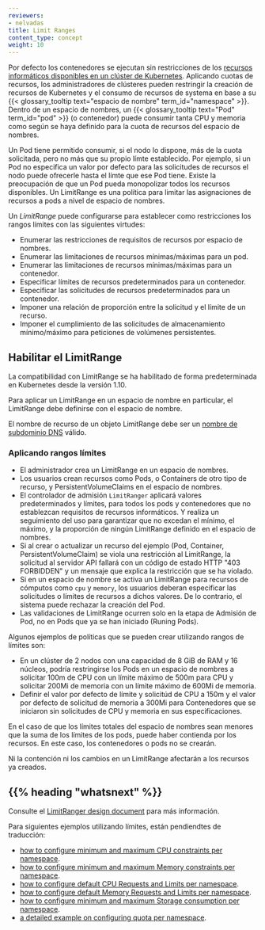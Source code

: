 ```yaml
---
reviewers:
- nelvadas
title: Limit Ranges
content_type: concept
weight: 10
---
```


<!-- overview -->

Por defecto los contenedores se ejecutan sin restricciones de los [recursos informáticos disponibles en un clúster de Kubernetes](/docs/concepts/configuration/manage-resources-containers/). Aplicando cuotas de recursos, los administradores de clústeres pueden restringir la creación de recursos de Kubernetes y el consumo de recursos de systema en base a su  {{< glossary_tooltip text="espacio de nombre" term_id="namespace" >}}.
Dentro de un espacio de nombres, un {{< glossary_tooltip text="Pod" term_id="pod" >}} (o contenedor) puede consumir tanta CPU y memoria como según se haya definido para la cuota de recursos del espacio de nombres.

Un Pod tiene permitido consumir, si el nodo lo dispone, más de la cuota solicitada, pero no más que su propio límte establecido.
Por ejemplo, si un Pod no especifica un valor por defecto para las solicitudes de recursos el nodo puede ofrecerle hasta el límte que ese Pod tiene.
Existe la preocupación de que un Pod pueda monopolizar todos los recursos disponibles. Un LimitRange es una política para limitar las asignaciones de recursos a pods a nivel de espacio de nombres.

<!-- body -->

Un _LimitRange_ puede configurarse para establecer como restricciones los rangos límites con las siguientes virtudes:

- Enumerar las restricciones de requisitos de recursos por espacio de nombres.
- Enumerar las limitaciones de recursos mínimas/máximas para un pod.
- Enumerar las limitaciones de recursos mínimas/máximas para un contenedor.
- Especificar límites de recursos predeterminados para un contenedor.
- Especificar las solicitudes de recursos predeterminados para un contenedor.
- Imponer una relación de proporción entre la solicitud y el límite de un recurso.
- Imponer el cumplimiento de las solicitudes de almacenamiento mínimo/máximo para peticiones de volúmenes persistentes.

## Habilitar el LimitRange

La compatibilidad con LimitRange se ha habilitado de forma predeterminada en Kubernetes desde la versión 1.10.

Para aplicar un LimitRange en un espacio de nombre en particular, el LimitRange debe definirse con el espacio de nombre.

El nombre de recurso de un objeto LimitRange debe ser un
[nombre de subdominio DNS](/docs/concepts/overview/working-with-objects/names#dns-subdomain-names) válido.

### Aplicando rangos límites

- El administrador crea un LimitRange en un espacio de nombres.
- Los usuarios crean recursos como Pods, o Containers de otro tipo de recurso, y PersistentVolumeClaims en el espacio de nombres.
- El controlador de admisión `LimitRanger` aplicará valores predeterminados y límites, para todos los pods y contenedores que no establezcan requisitos de recursos informáticos. Y realiza un seguimiento del uso para garantizar que no excedan el mínimo, el máximo, y la proporción de ningún LimitRange definido en el espacio de nombres.
- Si al crear o actualizar un recurso del ejemplo (Pod, Container, PersistentVolumeClaim) se viola una restricción al LimitRange, la solicitud al servidor API fallará con un código de estado HTTP "403 FORBIDDEN" y un mensaje que explica la restricción que se ha violado.
- Si en un espacio de nombre se activa un LimitRange para recursos de cómputos como `cpu` y `memory`, los usuarios deberan especificar las solicitudes o límites de recursos a dichos valores. De lo contrario, el sistema puede rechazar la creación del Pod.
- Las validaciones de LimitRange ocurren solo en la etapa de Admisión de Pod, no en Pods que ya se han iniciado (Runing Pods).

Algunos ejemplos de políticas que se pueden crear utilizando rangos de límites son:

- En un clúster de 2 nodos con una capacidad de 8 GiB de RAM y 16 núcleos, podría restringirse los Pods en un espacio de nombres a solicitar 100m de CPU con un límite máximo de 500m para CPU y solicitar 200Mi de memoria con un límite máximo de 600Mi de memoria.
- Definir el valor por defecto de límite y solicitúd de CPU a 150m y el valor por defecto de solicitud de memoria a 300Mi para Contenedores que se iniciaron sin solicitudes de CPU y memoria en sus especificaciones.

En el caso de que los límites totales del espacio de nombres sean menores que la suma de los límites de los pods,
puede haber contienda por los recursos. En este caso, los contenedores o pods no se crearán.

Ni la contención ni los cambios en un LimitRange afectarán a los recursos ya creados.

## {{% heading "whatsnext" %}}

Consulte el [LimitRanger design document](https://git.k8s.io/community/contributors/design-proposals/resource-management/admission_control_limit_range.md) para más información.

Para siguientes ejemplos utilizando límites, están pendiendtes de traducción:

- [how to configure minimum and maximum CPU constraints per namespace](/docs/tasks/administer-cluster/manage-resources/cpu-constraint-namespace/).
- [how to configure minimum and maximum Memory constraints per namespace](/docs/tasks/administer-cluster/manage-resources/memory-constraint-namespace/).
- [how to configure default CPU Requests and Limits per namespace](/docs/tasks/administer-cluster/manage-resources/cpu-default-namespace/).
- [how to configure default Memory Requests and Limits per namespace](/docs/tasks/administer-cluster/manage-resources/memory-default-namespace/).
- [how to configure minimum and maximum Storage consumption per namespace](/docs/tasks/administer-cluster/limit-storage-consumption/#limitrange-to-limit-requests-for-storage).
- [a detailed example on configuring quota per namespace](/docs/tasks/administer-cluster/manage-resources/quota-memory-cpu-namespace/).
